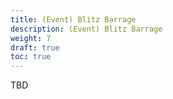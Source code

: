 ```yaml
---
title: (Event) Blitz Barrage
description: (Event) Blitz Barrage
weight: 7
draft: true
toc: true
---
```

TBD